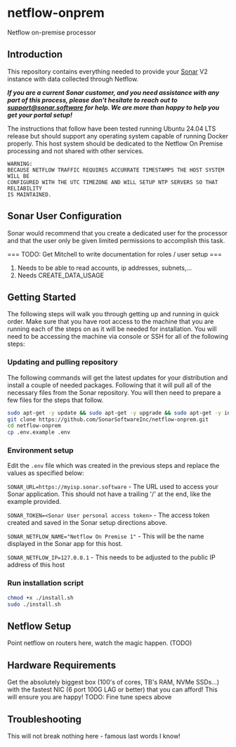 # netflow-onprem
Netflow on-premise processor

## Introduction
This repository contains everything needed to provide your [Sonar](https://sonar.software) V2 instance with
data collected through Netflow.  

**_If you are a current Sonar customer, and you need assistance with any part of this process, please don't hesitate to 
reach out to support@sonar.software for help. We are more than happy to help you get your portal setup!_**

The instructions that follow have been tested running Ubuntu 24.04 LTS release but should support any operating system
capable of running Docker properly.  This host system should be dedicated to the Netflow On Premise processing and not
shared with other services.  

```
WARNING:
BECAUSE NETFLOW TRAFFIC REQUIRES ACCURRATE TIMESTAMPS THE HOST SYSTEM WILL BE 
CONFIGURED WITH THE UTC TIMEZONE AND WILL SETUP NTP SERVERS SO THAT RELIABILITY 
IS MAINTAINED.
```

## Sonar User Configuration
Sonar would recommend that you create a dedicated user for the processor and that the user only be given limited
permissions to accomplish this task.  

=== TODO: Get Mitchell to write documentation for roles / user setup ===
1. Needs to be able to read accounts, ip addresses, subnets,...
2. Needs CREATE_DATA_USAGE

## Getting Started
The following steps will walk you through getting up and running in quick order.  Make sure that you have root access to
the machine that you are running each of the steps on as it will be needed for installation.  You will need to be 
accessing the machine via console or SSH for all of the following steps:

### Updating and pulling repository
The following commands will get the latest updates for your distribution and install a couple of needed packages.
Following that it will pull all of the necessary files from the Sonar repository.  You will then need to prepare a few
files for the steps that follow.

```bash
sudo apt-get -y update && sudo apt-get -y upgrade && sudo apt-get -y install git unzip
git clone https://github.com/SonarSoftwareInc/netflow-onprem.git
cd netflow-onprem
cp .env.example .env
```

### Environment setup
Edit the `.env` file which was created in the previous steps and replace the values as specified below:

`SONAR_URL=https://myisp.sonar.software` - The URL used to access your Sonar application.  This should not have a 
trailing '/' at the end, like the example provided.

`SONAR_TOKEN=<Sonar User personal access token>` - The access token created and saved in the Sonar setup directions above.

`SONAR_NETFLOW_NAME="Netflow On Premise 1"` - This will be the name displayed in the Sonar app for this host.

`SONAR_NETFLOW_IP=127.0.0.1` - This needs to be adjusted to the public IP address of this host

### Run installation script

```bash
chmod +x ./install.sh
sudo ./install.sh
```

## Netflow Setup
Point netflow on routers here, watch the magic happen. (TODO)


## Hardware Requirements
Get the absolutely biggest box (100's of cores, TB's RAM, NVMe SSDs...) with the fastest NIC (6 port 100G LAG or better) that you can afford!  This will ensure you are happy!
TODO: Fine tune specs above

## Troubleshooting
This will not break nothing here - famous last words I know!
